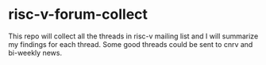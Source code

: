 # risc-v-forum-collect
This repo will collect all the threads in risc-v mailing list and I will summarize my findings for each thread. Some good threads could be sent to cnrv and bi-weekly news.
